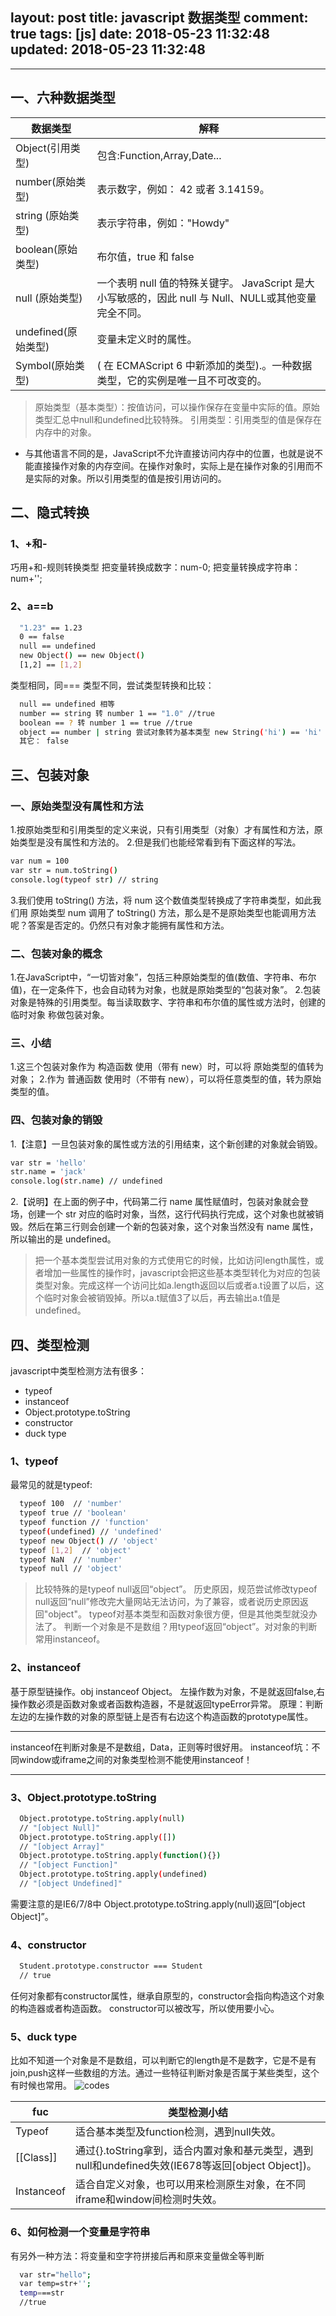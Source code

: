 layout: post
title: javascript 数据类型
comment: true
tags: [js]
date: 2018-05-23 11:32:48
updated: 2018-05-23 11:32:48
---

------
<!-- more -->
## 一、六种数据类型
数据类型|解释
-|-
Object(引用类型)|包含:Function,Array,Date...
number(原始类型)|表示数字，例如： 42 或者 3.14159。
string (原始类型)|表示字符串，例如："Howdy"
boolean(原始类型)|布尔值，true 和 false
null (原始类型)|一个表明 null 值的特殊关键字。 JavaScript 是大小写敏感的，因此 null 与 Null、NULL或其他变量完全不同。
undefined(原始类型)| 变量未定义时的属性。
Symbol(原始类型)|( 在 ECMAScript 6 中新添加的类型).。一种数据类型，它的实例是唯一且不可改变的。

> 原始类型（基本类型）：按值访问，可以操作保存在变量中实际的值。原始类型汇总中null和undefined比较特殊。
> 引用类型：引用类型的值是保存在内存中的对象。
* 与其他语言不同的是，JavaScript不允许直接访问内存中的位置，也就是说不能直接操作对象的内存空间。在操作对象时，实际上是在操作对象的引用而不是实际的对象。所以引用类型的值是按引用访问的。

## 二、隐式转换
### 1、+和-
巧用+和-规则转换类型
把变量转换成数字：num-0;
把变量转换成字符串：num+'';
### 2、a==b
```bash
  "1.23" == 1.23
  0 == false
  null == undefined
  new Object() == new Object()
  [1,2] == [1,2]
```
类型相同，同===
类型不同，尝试类型转换和比较：
```bash
  null == undefined 相等
  number == string 转 number 1 == "1.0" //true
  boolean == ? 转 number 1 == true //true
  object == number | string 尝试对象转为基本类型 new String('hi') == 'hi' // true
  其它： false
```
## 三、包装对象
### 一、原始类型没有属性和方法
1.按原始类型和引用类型的定义来说，只有引用类型（对象）才有属性和方法，原始类型是没有属性和方法的。
2.但是我们也能经常看到有下面这样的写法。
```bash
var num = 100
var str = num.toString()
console.log(typeof str) // string
```
3.我们使用 toString() 方法，将 num 这个数值类型转换成了字符串类型，如此我们用 原始类型 num 调用了 toString() 方法，那么是不是原始类型也能调用方法呢？答案是否定的。仍然只有对象才能拥有属性和方法。

### 二、包装对象的概念
1.在JavaScript中，“一切皆对象”，包括三种原始类型的值(数值、字符串、布尔值)，在一定条件下，也会自动转为对象，也就是原始类型的“包装对象”。
2.包装对象是特殊的引用类型。每当读取数字、字符串和布尔值的属性或方法时，创建的 临时对象 称做包装对象。

### 三、小结
1.这三个包装对象作为 构造函数 使用（带有 new）时，可以将 原始类型的值转为对象；
2.作为 普通函数 使用时（不带有 new），可以将任意类型的值，转为原始类型的值。

### 四、包装对象的销毁
1.【注意】一旦包装对象的属性或方法的引用结束，这个新创建的对象就会销毁。
```bash
var str = 'hello'
str.name = 'jack'
console.log(str.name) // undefined
```
2.【说明】在上面的例子中，代码第二行 name 属性赋值时，包装对象就会登场，创建一个 str 对应的临时对象，当然，这行代码执行完成，这个对象也就被销毁。然后在第三行则会创建一个新的包装对象，这个对象当然没有 name 属性，所以输出的是 undefined。

> 把一个基本类型尝试用对象的方式使用它的时候，比如访问length属性，或者增加一些属性的操作时，javascript会把这些基本类型转化为对应的包装类型对象。完成这样一个访问比如a.length返回以后或者a.t设置了以后，这个临时对象会被销毁掉。所以a.t赋值3了以后，再去输出a.t值是undefined。

## 四、类型检测
javascript中类型检测方法有很多：
- typeof
- instanceof
- Object.prototype.toString
- constructor
- duck type

### 1、typeof
最常见的就是typeof:
```bash
  typeof 100  // 'number'
  typeof true // 'boolean'
  typeof function // 'function'
  typeof(undefined) // 'undefined'
  typeof new Object() // 'object'
  typeof [1,2]  // 'object'
  typeof NaN  // 'number'
  typeof null // 'object'
```
> 比较特殊的是typeof null返回“object”。
历史原因，规范尝试修改typeof null返回“null”修改完大量网站无法访问，为了兼容，或者说历史原因返回"object"。
typeof对基本类型和函数对象很方便，但是其他类型就没办法了。
判断一个对象是不是数组？用typeof返回“object”。对对象的判断常用instanceof。

### 2、instanceof
基于原型链操作。obj instanceof Object。
左操作数为对象，不是就返回false,右操作数必须是函数对象或者函数构造器，不是就返回typeError异常。
原理：判断左边的左操作数的对象的原型链上是否有右边这个构造函数的prototype属性。

---
instanceof在判断对象是不是数组，Data，正则等时很好用。
instanceof坑：不同window或iframe之间的对象类型检测不能使用instanceof！

---

### 3、Object.prototype.toString
```bash
  Object.prototype.toString.apply(null)
  // "[object Null]"
  Object.prototype.toString.apply([])
  // "[object Array]"
  Object.prototype.toString.apply(function(){})
  // "[object Function]"
  Object.prototype.toString.apply(undefined)
  // "[object Undefined]"
```
需要注意的是IE6/7/8中 Object.prototype.toString.apply(null)返回“[object Object]”。

### 4、constructor
```bash
  Student.prototype.constructor === Student
  // true
```
任何对象都有constructor属性，继承自原型的，constructor会指向构造这个对象的构造器或者构造函数。
constructor可以被改写，所以使用要小心。

### 5、duck type
比如不知道一个对象是不是数组，可以判断它的length是不是数字，它是不是有join,push这样一些数组的方法。通过一些特征判断对象是否属于某些类型，这个有时候也常用。
![codes](http://cdn.wangyuanqi.xyz/315302-20170206095340447-2024526735.png)

fuc | 类型检测小结
-|-
Typeof | 适合基本类型及function检测，遇到null失效。
[[Class]] | 通过{}.toString拿到，适合内置对象和基元类型，遇到null和undefined失效(IE678等返回[object Object])。
Instanceof | 适合自定义对象，也可以用来检测原生对象，在不同iframe和window间检测时失效。

### 6、如何检测一个变量是字符串
有另外一种方法：将变量和空字符拼接后再和原来变量做全等判断
```bash
  var str="hello";
  var temp=str+'';
  temp===str
  //true
```
